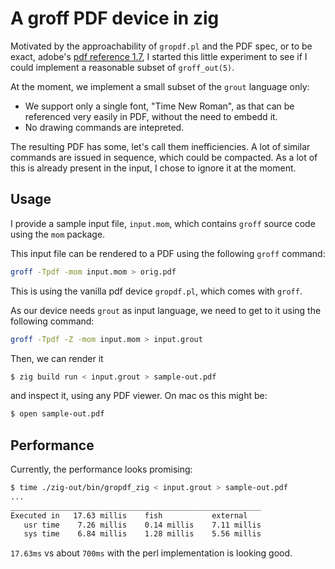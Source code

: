 # A groff PDF device in zig

Motivated by the approachability of `gropdf.pl` and the PDF spec,
or to be exact, adobe's [pdf reference 1.7](https://opensource.adobe.com/dc-acrobat-sdk-docs/pdfstandards/pdfreference1.7old.pdf), I started this little experiment to see
if I could implement a reasonable subset of `groff_out(5)`.

At the moment, we implement a small subset of the `grout` language only:

* We support only a single font, "Time New Roman", as that can be referenced very
easily in PDF, without the need to embedd it.
* No drawing commands are intepreted.

The resulting PDF has some, let's call them inefficiencies. A lot of similar commands
are issued in sequence, which could be compacted. As a lot of this is already present
in the input, I chose to ignore it at the moment.

## Usage

I provide a sample input file, `input.mom`, which contains `groff` source
code using the `mom` package.

This input file can be rendered to a PDF using the following `groff` command:

```bash
groff -Tpdf -mom input.mom > orig.pdf
```

This is using the vanilla pdf device `gropdf.pl`, which comes with `groff`.

As our device needs `grout` as input language, we need to get to it using the
following command:

```bash
groff -Tpdf -Z -mom input.mom > input.grout
```

Then, we can render it 

```bash
$ zig build run < input.grout > sample-out.pdf
```

and inspect it, using any PDF viewer. On mac os this might be:

```bash
$ open sample-out.pdf
```

## Performance

Currently, the performance looks promising:

```bash
$ time ./zig-out/bin/gropdf_zig < input.grout > sample-out.pdf
...
________________________________________________________
Executed in   17.63 millis    fish           external
   usr time    7.26 millis    0.14 millis    7.11 millis
   sys time    6.84 millis    1.28 millis    5.56 millis
```

`17.63ms` vs about `700ms` with the perl implementation is looking good.
